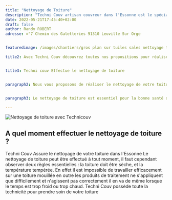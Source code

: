 ```yaml
---
title: "Nettoyage de Toiture"
description: "Techni Couv artisan couvreur dans l'Essonne est le spécialiste du nettoyage de toiture."
date: 2022-05-21T17:45:40+02:00
draft: false
author: Randy ROBERT
adresse: ="7 Chemin des Galetteries 91310 Leuville Sur Orge


featuredimage: /images/chantiers/gros plan sur tuiles sales nettoyage toiture ld couvreur 94.webp

title2: Avec Techni Couv découvrez toutes nos propositions pour réaliser le nettoyage de toiture


title3: Techni couv Effectue le nettoyage de toiture


paragraph2: Nous vous proposons de réaliser le nettoyage de votre toiture dans l'Essonne. Professionnel et technicien de la couverture, nous sommes à votre service pour effectuer le nettoyage de votre toiture.


paragraph3: Le nettoyage de toiture est essentiel pour la bonne santé de votre toiture dans l'Essonne. En effet lorsque une toiture est sale, couverte de mousse ou de lichens votre toiture est à risque car les racines des mousses pénètrent la moindre porosité des tuiles et des éléments de couverture. Elles laissent ainsi la possibilité à l'eau de s'infiltrer en conséquence votre toiture devient poreuse et l'eau pénètre il faudra alors songer à remplacer les tuiles et d'autres éléments de couverture. Il faut donc absolument assurer un nettoyage régulier de votre toiture.

---
```



![Nettoyage de toiture avec Technicouv](/images/chantiers/nettoyage-de-toiture-technicouv-couvreur-91.webp)



 


## A quel moment effectuer le nettoyage de toiture ?


Techni Couv Assure le nettoyage de votre toiture dans l'Essonne Le nettoyage de toiture peut être effectué à tout moment, il faut cependant observer deux règles essentielles : la toiture doit être sèche, et la température tempérée. En effet il est impossible de travailler efficacement sur une toiture mouillée en outre les produits de traitement ne s'appliquent que difficilement et n'agissent pas correctement il en va de même lorsque le temps est trop froid ou trop chaud. Techni Couv possède toute la technicité pour prendre soin de votre toiture




